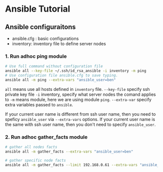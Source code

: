 # Ansible Tutorial

## Ansible configuraitons
* ansible.cfg : basic configurations
* inventory: inventory file to define server nodes

### 1. Run adhoc ping module
```bash
# Use full command without configuration file
ansible all --key-file ~/.ssh/id_rsa_ansible -i inventory -m ping
# Use configuration file ansible.cfg to save typing.
ansible all -m ping --extra-vars "ansible_user=ben"
```

`all` means use all hosts defined in `inventory` file.
`--key-file` specify ssh private key file
`-i` inventory, specify what server nodes the comand applies to
`-m` means module, here we are using module `ping`.
`--extra-var` specify extra variables passed to `ansible`.

If your current user name is different from ssh user name, then you need to speficy `ansible_user` via `--extra-vars` options.
If your current user name is the same with ssh user name, then you don't need to specify `ansible_user`.


### 2. Run adhoc gather_facts module
```bash
# gather all nodes facts
ansible all -m gather_facts --extra-vars "ansible_user=ben"

# gather specific node facts
ansible all -m gather_facts --limit 192.168.0.61 --extra-vars "ansible_user=ben"

```
